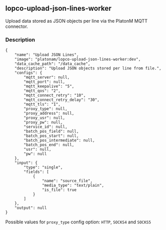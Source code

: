 ## lopco-upload-json-lines-worker

Upload data stored as JSON objects per line via the PlatonM MQTT connector.

### Description

    {
        "name": "Upload JSON Lines",
        "image": "platonam/lopco-upload-json-lines-worker:dev",
        "data_cache_path": "/data_cache",
        "description": "Upload JSON objects stored per line from file.",
        "configs": {
            "mqtt_server": null,
            "mqtt_port": null,
            "mqtt_keepalive": "5",
            "mqtt_qos": "2",
            "mqtt_connect_retry": "10",
            "mqtt_connect_retry_delay": "30",
            "mqtt_tls": "1",
            "proxy_type": null,
            "proxy_address": null,
            "proxy_usr": null,
            "proxy_pw": null,
            "service_id": null,
            "batch_pos_field": null,
            "batch_pos_start": null,
            "batch_pos_intermediate": null,
            "batch_pos_end": null,
            "usr": null,
            "pw": null
        },
        "input": {
            "type": "single",
            "fields": [
                {
                    "name": "source_file",
                    "media_type": "text/plain",
                    "is_file": true
                }
            ]
        },
        "output": null
    }

Possible values for `proxy_type` config option: `HTTP`, `SOCKS4` and `SOCKS5`